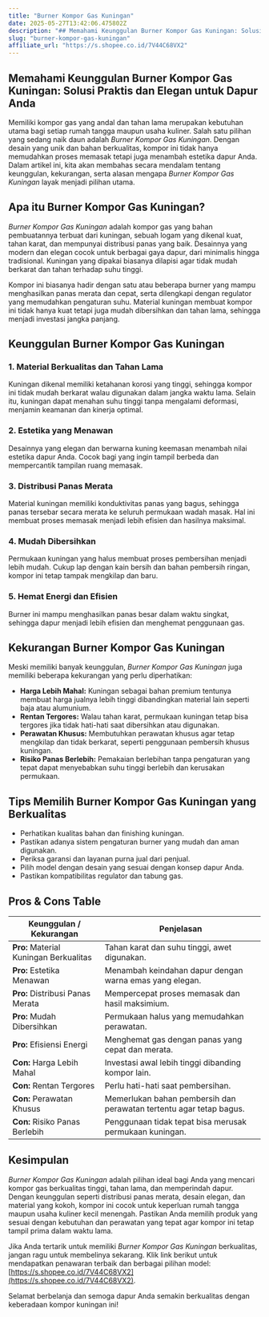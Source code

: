 ```yaml
---
title: "Burner Kompor Gas Kuningan"
date: 2025-05-27T13:42:06.475802Z
description: "## Memahami Keunggulan Burner Kompor Gas Kuningan: Solusi Praktis dan Elegan untuk Dapur Anda..."
slug: "burner-kompor-gas-kuningan"
affiliate_url: "https://s.shopee.co.id/7V44C68VX2"
---
```

## Memahami Keunggulan Burner Kompor Gas Kuningan: Solusi Praktis dan Elegan untuk Dapur Anda

Memiliki kompor gas yang andal dan tahan lama merupakan kebutuhan utama bagi setiap rumah tangga maupun usaha kuliner. Salah satu pilihan yang sedang naik daun adalah *Burner Kompor Gas Kuningan*. Dengan desain yang unik dan bahan berkualitas, kompor ini tidak hanya memudahkan proses memasak tetapi juga menambah estetika dapur Anda. Dalam artikel ini, kita akan membahas secara mendalam tentang keunggulan, kekurangan, serta alasan mengapa *Burner Kompor Gas Kuningan* layak menjadi pilihan utama.

## Apa itu Burner Kompor Gas Kuningan?

*Burner Kompor Gas Kuningan* adalah kompor gas yang bahan pembuatannya terbuat dari kuningan, sebuah logam yang dikenal kuat, tahan karat, dan mempunyai distribusi panas yang baik. Desainnya yang modern dan elegan cocok untuk berbagai gaya dapur, dari minimalis hingga tradisional. Kuningan yang dipakai biasanya dilapisi agar tidak mudah berkarat dan tahan terhadap suhu tinggi.

Kompor ini biasanya hadir dengan satu atau beberapa burner yang mampu menghasilkan panas merata dan cepat, serta dilengkapi dengan regulator yang memudahkan pengaturan suhu. Material kuningan membuat kompor ini tidak hanya kuat tetapi juga mudah dibersihkan dan tahan lama, sehingga menjadi investasi jangka panjang.

## Keunggulan Burner Kompor Gas Kuningan

### 1. Material Berkualitas dan Tahan Lama

Kuningan dikenal memiliki ketahanan korosi yang tinggi, sehingga kompor ini tidak mudah berkarat walau digunakan dalam jangka waktu lama. Selain itu, kuningan dapat menahan suhu tinggi tanpa mengalami deformasi, menjamin keamanan dan kinerja optimal.

### 2. Estetika yang Menawan

Desainnya yang elegan dan berwarna kuning keemasan menambah nilai estetika dapur Anda. Cocok bagi yang ingin tampil berbeda dan mempercantik tampilan ruang memasak.

### 3. Distribusi Panas Merata

Material kuningan memiliki konduktivitas panas yang bagus, sehingga panas tersebar secara merata ke seluruh permukaan wadah masak. Hal ini membuat proses memasak menjadi lebih efisien dan hasilnya maksimal.

### 4. Mudah Dibersihkan

Permukaan kuningan yang halus membuat proses pembersihan menjadi lebih mudah. Cukup lap dengan kain bersih dan bahan pembersih ringan, kompor ini tetap tampak mengkilap dan baru.

### 5. Hemat Energi dan Efisien

Burner ini mampu menghasilkan panas besar dalam waktu singkat, sehingga dapur menjadi lebih efisien dan menghemat penggunaan gas.

## Kekurangan Burner Kompor Gas Kuningan

Meski memiliki banyak keunggulan, *Burner Kompor Gas Kuningan* juga memiliki beberapa kekurangan yang perlu diperhatikan:

- **Harga Lebih Mahal:** Kuningan sebagai bahan premium tentunya membuat harga jualnya lebih tinggi dibandingkan material lain seperti baja atau alumunium.
- **Rentan Tergores:** Walau tahan karat, permukaan kuningan tetap bisa tergores jika tidak hati-hati saat dibersihkan atau digunakan.
- **Perawatan Khusus:** Membutuhkan perawatan khusus agar tetap mengkilap dan tidak berkarat, seperti penggunaan pembersih khusus kuningan.
- **Risiko Panas Berlebih:** Pemakaian berlebihan tanpa pengaturan yang tepat dapat menyebabkan suhu tinggi berlebih dan kerusakan permukaan.

## Tips Memilih Burner Kompor Gas Kuningan yang Berkualitas

- Perhatikan kualitas bahan dan finishing kuningan.
- Pastikan adanya sistem pengaturan burner yang mudah dan aman digunakan.
- Periksa garansi dan layanan purna jual dari penjual.
- Pilih model dengan desain yang sesuai dengan konsep dapur Anda.
- Pastikan kompatibilitas regulator dan tabung gas.

## Pros & Cons Table

| Keunggulan / Kekurangan | Penjelasan |
|-------------------------|------------|
| **Pro:** Material Kuningan Berkualitas | Tahan karat dan suhu tinggi, awet digunakan. |
| **Pro:** Estetika Menawan | Menambah keindahan dapur dengan warna emas yang elegan. |
| **Pro:** Distribusi Panas Merata | Mempercepat proses memasak dan hasil maksimium. |
| **Pro:** Mudah Dibersihkan | Permukaan halus yang memudahkan perawatan. |
| **Pro:** Efisiensi Energi | Menghemat gas dengan panas yang cepat dan merata. |
| **Con:** Harga Lebih Mahal | Investasi awal lebih tinggi dibanding kompor lain. |
| **Con:** Rentan Tergores | Perlu hati-hati saat pembersihan. |
| **Con:** Perawatan Khusus | Memerlukan bahan pembersih dan perawatan tertentu agar tetap bagus. |
| **Con:** Risiko Panas Berlebih | Penggunaan tidak tepat bisa merusak permukaan kuningan. |

## Kesimpulan

*Burner Kompor Gas Kuningan* adalah pilihan ideal bagi Anda yang mencari kompor gas berkualitas tinggi, tahan lama, dan memperindah dapur. Dengan keunggulan seperti distribusi panas merata, desain elegan, dan material yang kokoh, kompor ini cocok untuk keperluan rumah tangga maupun usaha kuliner kecil menengah. Pastikan Anda memilih produk yang sesuai dengan kebutuhan dan perawatan yang tepat agar kompor ini tetap tampil prima dalam waktu lama.

Jika Anda tertarik untuk memiliki *Burner Kompor Gas Kuningan* berkualitas, jangan ragu untuk membelinya sekarang. Klik link berikut untuk mendapatkan penawaran terbaik dan berbagai pilihan model: [https://s.shopee.co.id/7V44C68VX2](https://s.shopee.co.id/7V44C68VX2).

Selamat berbelanja dan semoga dapur Anda semakin berkualitas dengan keberadaan kompor kuningan ini!